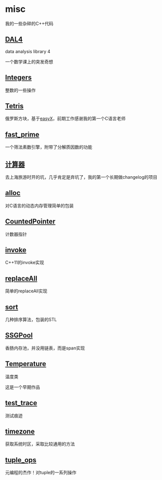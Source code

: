 # misc

我的一些杂碎的C++代码

## [DAL4](./DAL4/)

data analysis library 4

一个数学课上的突发奇想

## [Integers](./Integers/)

整数的一些操作

## [Tetris](./Tetris/)

俄罗斯方块，基于[easyX](https://www.easyx.cn/)，前期工作感谢我的第一个C语言老师

## [fast_prime](./fast_prime.cpp)

一个筛法素数引擎，附带了分解质因数的功能

## [计算器](./计算器/)

去上海旅游时开的坑，几乎肯定是弃坑了，我的第一个长期做changelog的项目

## [alloc](./alloc.cpp)

对C语言的动态内存管理简单的包装

## [CountedPointer](./CountedPointer.cpp)

计数器指针

## [invoke]()

C++11的invoke实现

## [replaceAll]()

简单的replaceAll实现

## [sort]()

几种排序算法，包装的STL

## [SSGPool]()

香肠内存池，并没用链表，而是span实现

## [Temperature]()

温度类

这是一个早期作品

## [test_trace]()

测试痕迹

## [timezone]()

获取系统时区，采取比较通用的方法

## [tuple_ops]()

元编程的杰作！对tuple的一系列操作
